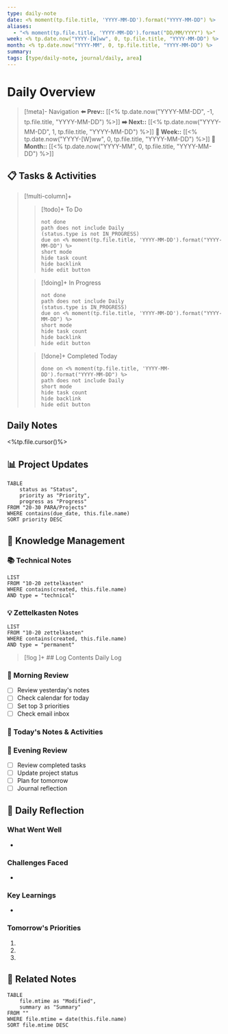 ```yaml
---
type: daily-note
date: <% moment(tp.file.title, 'YYYY-MM-DD').format("YYYY-MM-DD") %>
aliases:
  - "<% moment(tp.file.title, 'YYYY-MM-DD').format("DD/MM/YYYY") %>"
week: <% tp.date.now("YYYY-[W]ww", 0, tp.file.title, "YYYY-MM-DD") %>
month: <% tp.date.now("YYYY-MM", 0, tp.file.title, "YYYY-MM-DD") %>
summary: 
tags: [type/daily-note, journal/daily, area]
---
```


# Daily Overview

>[!meta]- Navigation
>**⬅️ Prev::** [[<% tp.date.now("YYYY-MM-DD", -1, tp.file.title, "YYYY-MM-DD") %>]]
>**➡️ Next::** [[<% tp.date.now("YYYY-MM-DD", 1, tp.file.title, "YYYY-MM-DD") %>]]
>**📅 Week::** [[<% tp.date.now("YYYY-[W]ww", 0, tp.file.title, "YYYY-MM-DD") %>]]
>**📆 Month::** [[<% tp.date.now("YYYY-MM", 0, tp.file.title, "YYYY-MM-DD") %>]]


## 📋 Tasks & Activities

> [!multi-column]+
> 
>> [!todo]+ To Do
>> ```tasks
>> not done
>> path does not include Daily
>> (status.type is not IN_PROGRESS)
>> due on <% moment(tp.file.title, 'YYYY-MM-DD').format("YYYY-MM-DD") %>
>> short mode
>> hide task count
>> hide backlink
>> hide edit button
>> ```
>
>> [!doing]+ In Progress
>> ```tasks
>> not done
>> path does not include Daily
>> (status.type is IN_PROGRESS)
>> due on <% moment(tp.file.title, 'YYYY-MM-DD').format("YYYY-MM-DD") %>
>> short mode
>> hide task count
>> hide backlink
>> hide edit button
>> ```
>
>> [!done]+ Completed Today
>> ```tasks
>> done on <% moment(tp.file.title, 'YYYY-MM-DD').format("YYYY-MM-DD") %>
>> path does not include Daily
>> short mode
>> hide task count
>> hide backlink
>> hide edit button
>> ```

## Daily Notes

<%tp.file.cursor()%>
## 📊 Project Updates

```dataview
TABLE 
    status as "Status",
    priority as "Priority",
    progress as "Progress"
FROM "20-30 PARA/Projects"
WHERE contains(due_date, this.file.name)
SORT priority DESC
```

## 🧠 Knowledge Management

### 📚 Technical Notes
```dataview
LIST
FROM "10-20 zettelkasten"
WHERE contains(created, this.file.name)
AND type = "technical"
```

### 💡 Zettelkasten Notes
```dataview
LIST
FROM "10-20 zettelkasten"
WHERE contains(created, this.file.name)
AND type = "permanent"
```

 > [!log ]+ ## Log
> Contents Daily Log

### 🌅 Morning Review
- [ ] Review yesterday's notes
- [ ] Check calendar for today
- [ ] Set top 3 priorities
- [ ] Check email inbox

### 📝 Today's Notes & Activities


### 🌙 Evening Review
- [ ] Review completed tasks
- [ ] Update project status
- [ ] Plan for tomorrow
- [ ] Journal reflection

## 🤔 Daily Reflection

### What Went Well
- 

### Challenges Faced
- 

### Key Learnings
- 

### Tomorrow's Priorities
1. 
2. 
3. 

## 🔗 Related Notes
```dataview
TABLE 
    file.mtime as "Modified",
    summary as "Summary"
FROM ""
WHERE file.mtime = date(this.file.name)
SORT file.mtime DESC
```